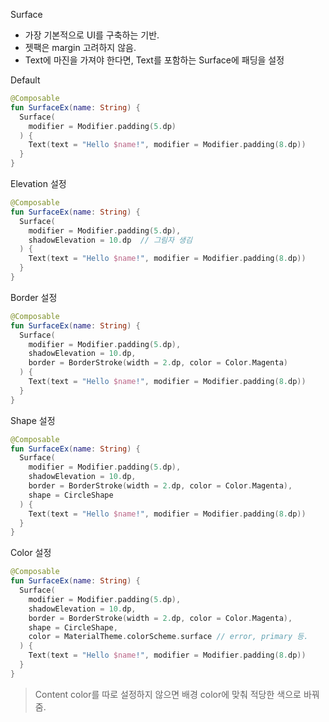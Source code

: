 Surface
- 가장 기본적으로 UI를 구축하는 기반.
- 젯팩은 margin 고려하지 않음.
- Text에 마진을 가져야 한다면, Text를 포함하는 Surface에 패딩을 설정

Default
```kotlin
@Composable
fun SurfaceEx(name: String) {
  Surface(
    modifier = Modifier.padding(5.dp)
  ) {
    Text(text = "Hello $name!", modifier = Modifier.padding(8.dp))
  }
}
```

Elevation 설정
```kotlin
@Composable
fun SurfaceEx(name: String) {
  Surface(
    modifier = Modifier.padding(5.dp),
    shadowElevation = 10.dp  // 그림자 생김
  ) {
    Text(text = "Hello $name!", modifier = Modifier.padding(8.dp))
  }
}
```

Border 설정
```kotlin
@Composable
fun SurfaceEx(name: String) {
  Surface(
    modifier = Modifier.padding(5.dp),
    shadowElevation = 10.dp,
    border = BorderStroke(width = 2.dp, color = Color.Magenta)
  ) {
    Text(text = "Hello $name!", modifier = Modifier.padding(8.dp))
  }
}
```

Shape 설정
```kotlin
@Composable
fun SurfaceEx(name: String) {
  Surface(
    modifier = Modifier.padding(5.dp),
    shadowElevation = 10.dp,
    border = BorderStroke(width = 2.dp, color = Color.Magenta),
    shape = CircleShape
  ) {
    Text(text = "Hello $name!", modifier = Modifier.padding(8.dp))
  }
}
```

Color 설정
```kotlin
@Composable
fun SurfaceEx(name: String) {
  Surface(
    modifier = Modifier.padding(5.dp),
    shadowElevation = 10.dp,
    border = BorderStroke(width = 2.dp, color = Color.Magenta),
    shape = CircleShape,
    color = MaterialTheme.colorScheme.surface // error, primary 등.
  ) {
    Text(text = "Hello $name!", modifier = Modifier.padding(8.dp))
  }
}
```
> Content color를 따로 설정하지 않으면 배경 color에 맞춰 적당한 색으로 바꿔줌.
